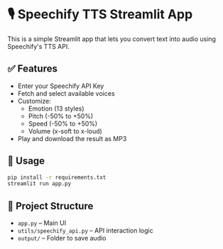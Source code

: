# 🎙 Speechify TTS Streamlit App

This is a simple Streamlit app that lets you convert text into audio using Speechify's TTS API.

## ✅ Features
- Enter your Speechify API Key
- Fetch and select available voices
- Customize:
  - Emotion (13 styles)
  - Pitch (-50% to +50%)
  - Speed (-50% to +50%)
  - Volume (x-soft to x-loud)
- Play and download the result as MP3

## 🚀 Usage

```bash
pip install -r requirements.txt
streamlit run app.py
```

## 📁 Project Structure

- `app.py` – Main UI
- `utils/speechify_api.py` – API interaction logic
- `output/` – Folder to save audio